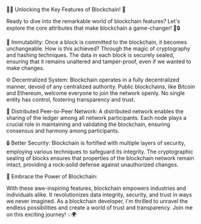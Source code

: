 🔗💡 Unlocking the Key Features of Blockchain! 🚀

Ready to dive into the remarkable world of blockchain features? Let's explore the core attributes that make blockchain a game-changer! 💎🔒

🔐 Immutability: Once a block is committed to the blockchain, it becomes unchangeable. How is this achieved? Through the magic of cryptography and hashing techniques. The data in each block is securely sealed, ensuring that it remains unaltered and tamper-proof, even if we wanted to make changes.

🌐 Decentralized System: Blockchain operates in a fully decentralized manner, devoid of any centralized authority. Public blockchains, like Bitcoin and Ethereum, welcome everyone to join the network openly. No single entity has control, fostering transparency and trust.

🤝 Distributed Peer-to-Peer Network: A distributed network enables the sharing of the ledger among all network participants. Each node plays a crucial role in maintaining and validating the blockchain, ensuring consensus and harmony among participants.

🔒 Better Security: Blockchain is fortified with multiple layers of security, employing various techniques to safeguard its integrity. The cryptographic sealing of blocks ensures that properties of the blockchain network remain intact, providing a rock-solid defense against unauthorized changes.

🚀 Embrace the Power of Blockchain:

With these awe-inspiring features, blockchain empowers industries and individuals alike. It revolutionizes data integrity, security, and trust in ways we never imagined. As a blockchain developer, I'm thrilled to unravel the endless possibilities and create a world of trust and transparency. Join me on this exciting journey! 💡🌍